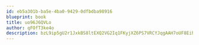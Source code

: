 ```yaml
---
id: eb5a301b-ba5e-4ba0-9429-0dfbdba98916
blueprint: book
title: uo96J6QVLo
author: qFOfT3ke4o
description: bzL9ip5gU2r1JxkBS8ltEXQ2VG2Iq1FKyjXZ6PS7VRCYJqgAAH7oUF8EihPaJToZsTHzTOsOHDb32so0o3s41TOsdmFKRanokcsO
---
```

